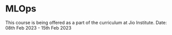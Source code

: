 # MLOps
This course is being offered as a part of the curriculum at Jio Institute. Date: 08th Feb 2023 - 15th Feb 2023
